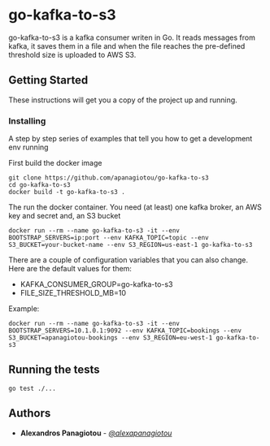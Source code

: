 # go-kafka-to-s3

go-kafka-to-s3 is a kafka consumer writen in Go. It reads messages from kafka, it saves them in a file and when the file reaches the pre-defined threshold size is uploaded to AWS S3.

## Getting Started


These instructions will get you a copy of the project up and running.

### Installing

A step by step series of examples that tell you how to get a development env running

First build the docker image

```
git clone https://github.com/apanagiotou/go-kafka-to-s3
cd go-kafka-to-s3
docker build -t go-kafka-to-s3 .
```

The run the docker container. You need (at least) one kafka broker, an AWS key and secret and, an S3 bucket

```
docker run --rm --name go-kafka-to-s3 -it --env BOOTSTRAP_SERVERS=ip:port --env KAFKA_TOPIC=topic --env S3_BUCKET=your-bucket-name --env S3_REGION=us-east-1 go-kafka-to-s3
```

There are a couple of configuration variables that you can also change. Here are the default values for them:   
- KAFKA_CONSUMER_GROUP=go-kafka-to-s3   
- FILE_SIZE_THRESHOLD_MB=10   

Example:

```
docker run --rm --name go-kafka-to-s3 -it --env BOOTSTRAP_SERVERS=10.1.0.1:9092 --env KAFKA_TOPIC=bookings --env S3_BUCKET=apanagiotou-bookings --env S3_REGION=eu-west-1 go-kafka-to-s3
```

## Running the tests

```
go test ./...
```

## Authors

* **Alexandros Panagiotou** - *[@alexapanagiotou](https://twitter.com/alexapanagiotou)*